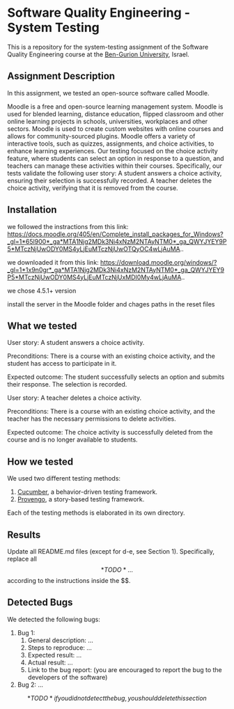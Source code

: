 # Software Quality Engineering - System Testing
This is a repository for the system-testing assignment of the Software Quality Engineering course at the [Ben-Gurion University](https://in.bgu.ac.il/), Israel.

## Assignment Description
In this assignment, we tested an open-source software called Moodle.

Moodle is a free and open-source learning management system.
Moodle is used for blended learning, distance education, flipped classroom and other online learning projects in schools, universities, workplaces and other sectors.
Moodle is used to create custom websites with online courses and allows for community-sourced plugins.
Moodle offers a variety of interactive tools, such as quizzes, assignments, and choice activities, to enhance learning experiences.
Our testing focused on the choice activity feature, where students can select an option in response to a question, and teachers can manage these activities within their courses.
Specifically, our tests validate the following user story:
A student answers a choice activity, ensuring their selection is successfully recorded.
A teacher deletes the choice activity, verifying that it is removed from the course.


## Installation
we followed the instractions from this link: 
https://docs.moodle.org/405/en/Complete_install_packages_for_Windows?_gl=1*65l900*_ga*MTA1Njg2MDk3Ni4xNzM2NTAyNTM0*_ga_QWYJYEY9P5*MTczNjUwODY0MS4yLjEuMTczNjUwOTQyOC4wLjAuMA..

we downloaded it from this link:
https://download.moodle.org/windows/?_gl=1*1x9n0gr*_ga*MTA1Njg2MDk3Ni4xNzM2NTAyNTM0*_ga_QWYJYEY9P5*MTczNjUwODY0MS4yLjEuMTczNjUxMDI0My4wLjAuMA..

we chose 4.5.1+ version

install the server in the Moodle folder and chages paths in the reset files
## What we tested
User story: A student answers a choice activity.

Preconditions: There is a course with an existing choice activity, and the student has access to participate in it.

Expected outcome: The student successfully selects an option and submits their response. The selection is recorded.


User story: A teacher deletes a choice activity.

Preconditions: There is a course with an existing choice activity, and the teacher has the necessary permissions to delete 
activities.

Expected outcome: The choice activity is successfully deleted from the course and is no longer available to students.

## How we tested
We used two different testing methods:
1. [Cucumber](https://cucumber.io/), a behavior-driven testing framework.
2. [Provengo](https://provengo.tech/), a story-based testing framework.

Each of the testing methods is elaborated in its own directory. 

## Results
Update all README.md files (except for d-e, see Section 1). Specifically, replace all $$*TODO*…$$ according to the instructions inside the $$.

## Detected Bugs
We detected the following bugs:

1. Bug 1: 
   1. General description: ...
   2. Steps to reproduce: ...
   3. Expected result: ...
   4. Actual result: ...
   5. Link to the bug report: (you are encouraged to report the bug to the developers of the software)
2. Bug 2: ...

$$*TODO* if you did not detect the bug, you should delete this section$$  
